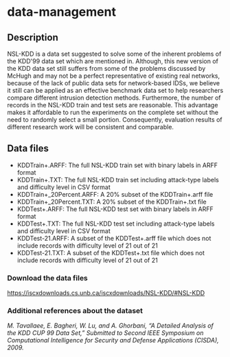 # data-management

## Description
NSL-KDD is a data set suggested to solve some of the inherent problems of the KDD'99 data set which are mentioned in. Although, this new version of the KDD data set still suffers from some of the problems discussed by McHugh and may not be a perfect representative of existing real networks, because of the lack of public data sets for network-based IDSs, we believe it still can be applied as an effective benchmark data set to help researchers compare different intrusion detection methods. Furthermore, the number of records in the NSL-KDD train and test sets are reasonable. This advantage makes it affordable to run the experiments on the complete set without the need to randomly select a small portion. Consequently, evaluation results of different research work will be consistent and comparable.

## Data files  
* KDDTrain+.ARFF: The full NSL-KDD train set with binary labels in ARFF format
* KDDTrain+.TXT: The full NSL-KDD train set including attack-type labels and difficulty level in CSV format
* KDDTrain+_20Percent.ARFF: A 20% subset of the KDDTrain+.arff file
* KDDTrain+_20Percent.TXT: A 20% subset of the KDDTrain+.txt file
* KDDTest+.ARFF: The full NSL-KDD test set with binary labels in ARFF format
* KDDTest+.TXT: The full NSL-KDD test set including attack-type labels and difficulty level in CSV format
* KDDTest-21.ARFF: A subset of the KDDTest+.arff file which does not include records with difficulty level of 21 out of 21
* KDDTest-21.TXT: A subset of the KDDTest+.txt file which does not include records with difficulty level of 21 out of 21

### Download the data files  
https://iscxdownloads.cs.unb.ca/iscxdownloads/NSL-KDD/#NSL-KDD

### Additional references about the dataset  
*M. Tavallaee, E. Bagheri, W. Lu, and A. Ghorbani, “A Detailed Analysis of the KDD CUP 99 Data Set,” Submitted to Second IEEE Symposium on Computational Intelligence for Security and Defense Applications (CISDA), 2009.*
